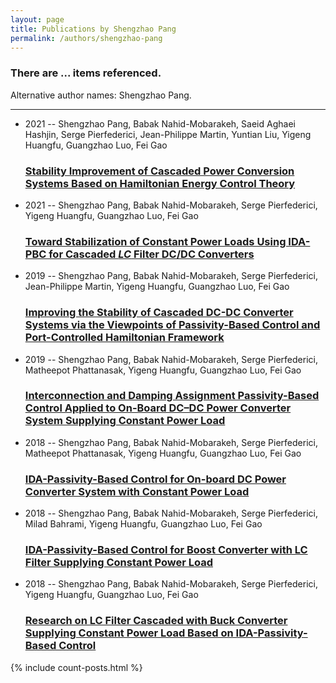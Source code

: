 ```yaml
---
layout: page
title: Publications by Shengzhao Pang
permalink: /authors/shengzhao-pang
---
```


<h3 id="number-posts">There are ... items referenced.</h3>
<p id='info-authors'>Alternative author names: Shengzhao Pang.</p>
<hr />
<ul class="post-list">
<li><span class='post-meta'>2021 -- Shengzhao Pang, Babak Nahid-Mobarakeh, Saeid Aghaei Hashjin, Serge Pierfederici, Jean-Philippe Martin, Yuntian Liu, Yigeng Huangfu, Guangzhao Luo, Fei Gao</span><h3><a class='post-link' href="{{ site.baseurl }}/stability-improvement-of-cascaded-power-conversion-systems-based-on-hamiltonian-energy-control-theory">Stability Improvement of Cascaded Power Conversion Systems Based on Hamiltonian Energy Control Theory</a></h3></li>
<li><span class='post-meta'>2021 -- Shengzhao Pang, Babak Nahid-Mobarakeh, Serge Pierfederici, Yigeng Huangfu, Guangzhao Luo, Fei Gao</span><h3><a class='post-link' href="{{ site.baseurl }}/toward-stabilization-of-constant-power-loads-using-ida-pbc-for-cascaded-i-lc-i-filter-dc-dc-converters">Toward Stabilization of Constant Power Loads Using IDA-PBC for Cascaded <i>LC</i> Filter DC/DC Converters</a></h3></li>
<li><span class='post-meta'>2019 -- Shengzhao Pang, Babak Nahid-Mobarakeh, Serge Pierfederici, Jean-Philippe Martin, Yigeng Huangfu, Guangzhao Luo, Fei Gao</span><h3><a class='post-link' href="{{ site.baseurl }}/improving-the-stability-of-cascaded-dc-dc-converter-systems-via-the-viewpoints-of-passivity-based-control-and-port-controlled-hamiltonian-framework">Improving the Stability of Cascaded DC-DC Converter Systems via the Viewpoints of Passivity-Based Control and Port-Controlled Hamiltonian Framework</a></h3></li>
<li><span class='post-meta'>2019 -- Shengzhao Pang, Babak Nahid-Mobarakeh, Serge Pierfederici, Matheepot Phattanasak, Yigeng Huangfu, Guangzhao Luo, Fei Gao</span><h3><a class='post-link' href="{{ site.baseurl }}/interconnection-and-damping-assignment-passivity-based-control-applied-to-on-board-dc-dc-power-converter-system-supplying-constant-power-load">Interconnection and Damping Assignment Passivity-Based Control Applied to On-Board DC–DC Power Converter System Supplying Constant Power Load</a></h3></li>
<li><span class='post-meta'>2018 -- Shengzhao Pang, Babak Nahid-Mobarakeh, Serge Pierfederici, Matheepot Phattanasak, Yigeng Huangfu, Guangzhao Luo, Fei Gao</span><h3><a class='post-link' href="{{ site.baseurl }}/ida-passivity-based-control-for-on-board-dc-power-converter-system-with-constant-power-load">IDA-Passivity-Based Control for On-board DC Power Converter System with Constant Power Load</a></h3></li>
<li><span class='post-meta'>2018 -- Shengzhao Pang, Babak Nahid-Mobarakeh, Serge Pierfederici, Milad Bahrami, Yigeng Huangfu, Guangzhao Luo, Fei Gao</span><h3><a class='post-link' href="{{ site.baseurl }}/ida-passivity-based-control-for-boost-converter-with-lc-filter-supplying-constant-power-load">IDA-Passivity-Based Control for Boost Converter with LC Filter Supplying Constant Power Load</a></h3></li>
<li><span class='post-meta'>2018 -- Shengzhao Pang, Babak Nahid-Mobarakeh, Serge Pierfederici, Yigeng Huangfu, Guangzhao Luo, Fei Gao</span><h3><a class='post-link' href="{{ site.baseurl }}/research-on-lc-filter-cascaded-with-buck-converter-supplying-constant-power-load-based-on-ida-passivity-based-control">Research on LC Filter Cascaded with Buck Converter Supplying Constant Power Load Based on IDA-Passivity-Based Control</a></h3></li>

</ul>
{% include count-posts.html %}
